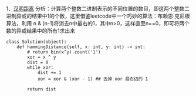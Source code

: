 1、[汉明距离](https://leetcode-cn.com/problems/hamming-distance/)
分析：计算两个整数二进制表示的不同位置的数目，即这两个整数二进制异或的结果中1的个数，这里借鉴leetcode中一个巧妙的算法：布赖恩·克尼根算法，利用 n & (n-1)将消去n中最右的1，其中n>0，这样直至n==0，即可将两个数的异或结果中的所有1求出来
```python3
class Solution(object):
    def hammingDistance(self, x: int, y: int) -> int:
        # return bin(x^y).count('1')
        xor = x ^ y
        dist = 0
        while xor:
            dist += 1
            xor = xor & (xor - 1) ## 去掉 xor 最右边的 1

        return dist
```
